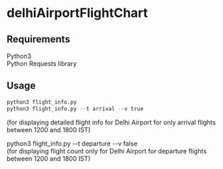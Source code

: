 # delhiAirportFlightChart

## Requirements
Python3
</br>
Python Requests library

## Usage
```python
python3 flight_info.py
python3 flight_info.py --t arrival --v true
```
(for displaying detailed flight info for Delhi Airport for only arrival flights between 1200 and 1800 IST) </br>

python3 flight_info.py --t departure --v false </br>
(for displaying flight count only for Delhi Airport for departure flights between 1200 and 1800 IST) </br>





